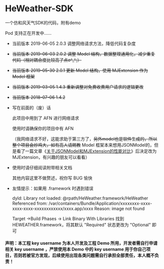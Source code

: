 # HeWeather-SDK
一个仿和风天气SDK的代码，附有demo

Pod 支持正在开发中……

 * 当前版本 2019-06-05 2.0.3 调整网络请求方法，降低代码复杂度

 * ~~当前版本 2019-06-03 2.0.2 调整 Model 结构，数据整理通用化，减少重复代码（相对耦合度比较高了点σ^_^;）~~

 * ~~当前版本 2019-05-30 2.0.1 更新 Model 结构，使用 MJExtension 作为 Model 框架~~

 * ~~当前版本 2019-03-05 1.4.3 重新调整对免费收费用户请求的逻辑更改~~

 * ~~当前版本 2018-07-06 1.4.2~~

 * 写在前面的（废）话

   此项目中用到了 AFN 进行网络请求

   使用时请确保你的项目中有 AFN

   （我网络请求不好，这能求助于第三方了，~~另外model也是软件生成的，所以整个项目会炒鸡大，如有高人请赐教~~ Model 框架本来想用JSONModel的，但是看了一篇文章《[关于JSONModel和MJExtension的性能对比](https://www.jianshu.com/p/6d59872cf499)》后决定改为 MJExtension，有兴趣的朋友可以看看）

 * 使用时请仔细阅读附带相关文档

   其他内容这里不做赘述，祝你写 BUG 愉快

 * 友情提示：如果用 .framework 时遇到错误

   dyld: Library not loaded: @rpath/HeWeather.framework/HeWeather
   Referenced from: /var/containers/Bundle/Application/xxxxxxxx-xxxx-xxxx-xxxx-xxxxxxxxxxxx/xxxx.app/xxxx
   Reason: image not found

   Target ->Build Phases -> Link Binary With Libraries 找到 HEWEATHER.framework，将其默认 "Required" 状态更改为 "Optional" 即可

#### 声明：本工程 key username 为本人开发及工程 Demo 所用，开发者需自行申请相关 key username ，严禁使用本 Demo 中的 key username 用于你自己项目，否则若被官方发现，后续使用出现各类问题需自行承担全部责任，本人概不负责！
